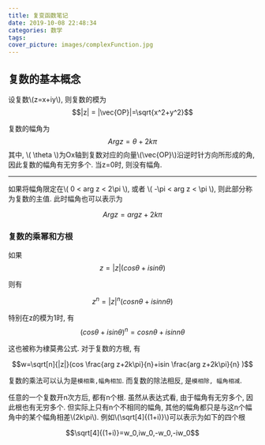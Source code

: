 ```yaml
---
title: 复变函数笔记
date: 2019-10-08 22:48:34
categories: 数学
tags:
cover_picture: images/complexFunction.jpg
---
```

<script type="text/javascript" src="https://cdnjs.cloudflare.com/ajax/libs/mathjax/2.7.4/MathJax.js?config=default"></script>


复数的基本概念
-----------------

设复数\\(z=x+iy\\), 则复数的模为
$$|z| = |\vec{OP}|=\sqrt{x^2+y^2}$$

复数的幅角为
$$Arg z = \theta + 2k\pi$$
其中, \\( \theta \\)为Ox轴到复数对应的向量\\(\vec{OP}\\)沿逆时针方向所形成的角, 因此复数的幅角有无穷多个. 当z=0时, 则没有幅角.

-----

如果将幅角限定在\\( 0 < arg z < 2\pi \\), 或者 \\( -\pi < arg z < \pi \\), 则此部分称为复数的主值. 此时幅角也可以表示为

$$Arg z = arg z + 2k\pi$$

### 复数的乘幂和方根

如果
$$z=|z|(cos\theta+isin\theta)$$

则有

$$z^n=|z|^n(cos n\theta+isin n\theta)$$

特别在z的模为1时, 有
$$(cos\theta+isin\theta)^n=cos n\theta+isin n\theta$$

这也被称为棣莫弗公式. 对于复数的方根, 有

$$w=\sqrt[n]{|z|}(cos \frac{arg z+2k\pi}{n}+isin \frac{arg z+2k\pi}{n} )$$

复数的乘法可以认为是`模相乘,幅角相加`. 而复数的除法相反, 是`模相除, 幅角相减`.

任意的一个复数开n次方后, 都有n个根. 虽然从表达式看, 由于幅角有无穷多个, 因此根也有无穷多个. 但实际上只有n个不相同的幅角, 其他的幅角都只是与这n个幅角中的某个幅角相差\\(2k\pi\\). 例如\\(\sqrt[4]{(1+i)}\\)可以表示为如下的四个根

$$\sqrt[4]{(1+i)}=w_0,iw_0,-w_0,-iw_0$$
